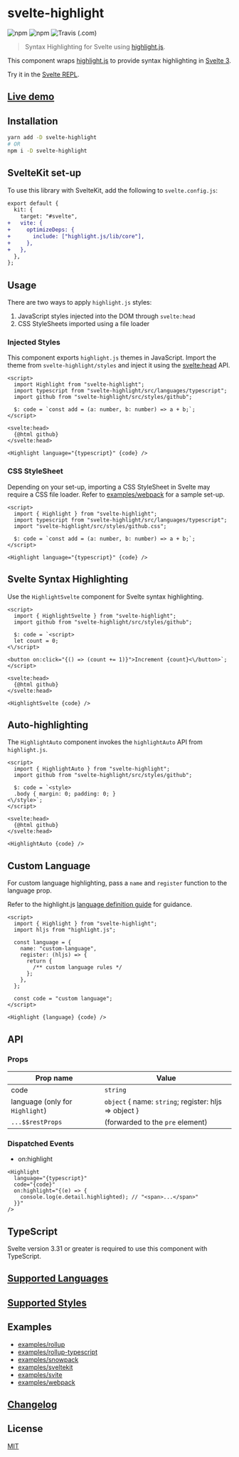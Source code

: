 # svelte-highlight

![npm](https://img.shields.io/npm/v/svelte-highlight?color=ff3e00&style=for-the-badge)
![npm](https://img.shields.io/npm/dt/svelte-highlight?color=ff3e00&style=for-the-badge)
![Travis (.com)](https://img.shields.io/travis/com/metonym/svelte-highlight?style=for-the-badge)

> Syntax Highlighting for Svelte using [highlight.js](https://github.com/highlightjs/highlight.js).

This component wraps [highlight.js](https://github.com/highlightjs/highlight.js) to provide syntax highlighting in [Svelte 3](https://github.com/sveltejs/svelte).

Try it in the [Svelte REPL](https://svelte.dev/repl/fe613c5a58f041b9babc801226a17220).

## [Live demo](https://metonym.github.io/svelte-highlight)

## Installation

```bash
yarn add -D svelte-highlight
# OR
npm i -D svelte-highlight
```

## SvelteKit set-up

To use this library with SvelteKit, add the following to `svelte.config.js`:

```diff
export default {
  kit: {
    target: "#svelte",
+   vite: {
+     optimizeDeps: {
+       include: ["highlight.js/lib/core"],
+     },
+   },
  },
};
```

## Usage

There are two ways to apply `highlight.js` styles:

1. JavaScript styles injected into the DOM through `svelte:head`
2. CSS StyleSheets imported using a file loader

### Injected Styles

This component exports `highlight.js` themes in JavaScript. Import the theme from `svelte-highlight/styles` and inject it using the [svelte:head](https://svelte.dev/docs#svelte_head) API.

<!-- prettier-ignore-start -->
```svelte
<script>
  import Highlight from "svelte-highlight";
  import typescript from "svelte-highlight/src/languages/typescript";
  import github from "svelte-highlight/src/styles/github";

  $: code = `const add = (a: number, b: number) => a + b;`;
</script>

<svelte:head>
  {@html github}
</svelte:head>

<Highlight language="{typescript}" {code} />
```
<!-- prettier-ignore-end -->

### CSS StyleSheet

Depending on your set-up, importing a CSS StyleSheet in Svelte may require a CSS file loader. Refer to [examples/webpack](examples/webpack) for a sample set-up.

<!-- prettier-ignore-start -->
```svelte
<script>
  import { Highlight } from "svelte-highlight";
  import typescript from "svelte-highlight/src/languages/typescript";
  import "svelte-highlight/src/styles/github.css";

  $: code = `const add = (a: number, b: number) => a + b;`;
</script>

<Highlight language="{typescript}" {code} />
```
<!-- prettier-ignore-end -->

## Svelte Syntax Highlighting

Use the `HighlightSvelte` component for Svelte syntax highlighting.

<!-- prettier-ignore-start -->
```svelte
<script>
  import { HighlightSvelte } from "svelte-highlight";
  import github from "svelte-highlight/src/styles/github";

  $: code = `<script>
  let count = 0;
<\/script>

<button on:click="{() => (count += 1)}">Increment {count}<\/button>`;
</script>

<svelte:head>
  {@html github}
</svelte:head>

<HighlightSvelte {code} />
```
<!-- prettier-ignore-end -->

## Auto-highlighting

The `HighlightAuto` component invokes the `highlightAuto` API from `highlight.js`.

<!-- prettier-ignore-start -->
```svelte
<script>
  import { HighlightAuto } from "svelte-highlight";
  import github from "svelte-highlight/src/styles/github";

  $: code = `<style>
  .body { margin: 0; padding: 0; }
<\/style>`;
</script>

<svelte:head>
  {@html github}
</svelte:head>

<HighlightAuto {code} />
```
<!-- prettier-ignore-end -->

## Custom Language

For custom language highlighting, pass a `name` and `register` function to the language prop.

Refer to the highlight.js [language definition guide](https://highlightjs.readthedocs.io/en/latest/language-guide.html) for guidance.

<!-- prettier-ignore-start -->
```svelte
<script>
  import { Highlight } from "svelte-highlight";
  import hljs from "highlight.js";

  const language = {
    name: "custom-language",
    register: (hljs) => {
      return {
        /** custom language rules */
      };
    },
  };

  const code = "custom language";
</script>

<Highlight {language} {code} />
```
<!-- prettier-ignore-end -->

## API

### Props

| Prop name                       | Value                                                 |
| ------------------------------- | ----------------------------------------------------- |
| code                            | `string`                                              |
| language (only for `Highlight`) | `object` { name: `string`; register: hljs => object } |
| `...$$restProps`                | (forwarded to the `pre` element)                      |

### Dispatched Events

- on:highlight

<!-- prettier-ignore-start -->
```svelte
<Highlight
  language="{typescript}"
  code="{code}"
  on:highlight="{(e) => {
    console.log(e.detail.highlighted); // "<span>...</span>"
  }}"
/>
```
<!-- prettier-ignore-end -->

## TypeScript

Svelte version 3.31 or greater is required to use this component with TypeScript.

## [Supported Languages](SUPPORTED_LANGUAGES.md)

## [Supported Styles](SUPPORTED_STYLES.md)

## Examples

- [examples/rollup](examples/rollup)
- [examples/rollup-typescript](examples/rollup-typescript)
- [examples/snowpack](examples/snowpack)
- [examples/sveltekit](examples/sveltekit)
- [examples/svite](examples/svite)
- [examples/webpack](examples/webpack)

## [Changelog](CHANGELOG.md)

## License

[MIT](LICENSE)
